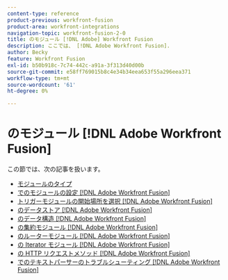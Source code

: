 ```yaml
---
content-type: reference
product-previous: workfront-fusion
product-area: workfront-integrations
navigation-topic: workfront-fusion-2-0
title: のモジュール [!DNL Adobe] Workfront Fusion
description: ここでは、 [!DNL Adobe Workfront Fusion].
author: Becky
feature: Workfront Fusion
exl-id: b50b918c-7c74-442c-a91a-3f313d40d00b
source-git-commit: e58ff769015b8c4e34b34eea653f55a296eea371
workflow-type: tm+mt
source-wordcount: '61'
ht-degree: 0%

---
```


# のモジュール [!DNL Adobe Workfront Fusion]

この節では、次の記事を扱います。

* [モジュールのタイプ](../../workfront-fusion/modules/module-types.md)
* [でのモジュールの設定 [!DNL Adobe Workfront Fusion]](../../workfront-fusion/modules/configure-a-modules-settings.md)
* [トリガーモジュールの開始場所を選択 [!DNL Adobe Workfront Fusion]](../../workfront-fusion/modules/choose-where-trigger-module-starts.md)
* [のデータストア [!DNL Adobe Workfront Fusion]](../../workfront-fusion/modules/data-stores.md)
* [のデータ構造 [!DNL Adobe Workfront Fusion]](../../workfront-fusion/modules/data-structures.md)
* [の集約モジュール [!DNL Adobe Workfront Fusion]](../../workfront-fusion/modules/aggregator-module.md)
* [のルーターモジュール [!DNL Adobe Workfront Fusion]](../../workfront-fusion/modules/router-module.md)
* [の Iterator モジュール [!DNL Adobe Workfront Fusion]](../../workfront-fusion/modules/iterator-module.md)
* [の HTTP リクエストメソッド [!DNL Adobe Workfront Fusion]](../../workfront-fusion/modules/http-request-methods.md)
* [でのテキストパーサーのトラブルシューティング [!DNL Adobe Workfront Fusion]](../../workfront-fusion/modules/text-parser-troubleshooting.md)
